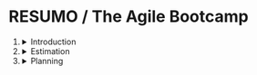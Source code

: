 
# **RESUMO** / **The Agile Bootcamp**

1. <details>
        <summary>
            Introduction
        </summary>
        <p>
            Agile is a way of developing software that reminds us that although computers run the code it's people like you and me who create and maintain it.
        </p>
        <p>
            It's a framework software delivery that is lean, fast and pragmatic.
        </p>
        <h3>Definition</h3>
        <p>
            Agile methodologies are a set of practices and principles used in software development and project management that prioritize flexibility, collaboration, and iterative development. The goal of agile methodologies is to deliver high-quality products that meet customer needs and are adaptable to changing requirements, while minimizing waste and maximizing efficiency.
        </p>
        <p>
            Agile methodologies originated in response to traditional project management methods, which often led to rigid planning, siloed teams, and long development cycles that made it difficult to respond to changing customer needs. In contrast, agile methodologies emphasize continuous communication, collaboration, and feedback between team members and stakeholders, as well as regular delivery of working software.
        </p>
        <h3>Traditional vs Agile</h3>
        <img src="./traditional_vs_agile.png"/>
        &nbsp;
        <h3>Popular frameworks</h3>
        <p>
            1. Scrum: is a popular framework for Agile software development that emphasizes teamwork, collaboration, and iterative progress. Scrum involves a set of roles, ceremonies, and artifacts that help teams to plan, execute, and review their work, including daily stand-up meetings, sprint planning, sprint reviews, and retrospectives.
        </p>
        <p>
            2. Kanban: is a framework that focuses on visualizing work, limiting work in progress, and optimizing workflow. It involves using a Kanban board to visualize the flow of work through various stages, setting a limit on the number of tasks in progress, and continuously improving the process.
        </p>
        <p>
            3. Lean: is a framework that originated in manufacturing and has since been adapted to software development. It involves optimizing the process to eliminate waste, improve flow, and increase efficiency. Lean principles include value stream mapping, continuous improvement, and just-in-time delivery.
        </p>
        <p>
            4. Extreme Programming (XP): is a framework that emphasizes teamwork, communication, and rapid feedback. XP involves a set of practices, such as pair programming, test-driven development, and continuous integration, that help teams to deliver high-quality software quickly.
        </p>

    </details>
2.  <details>
        <summary>Estimation</summary>
        <img src="./DemystifyingTheBlackArt_SteveMcConnell.jpg" width="200px"/>
        <blockquote>
            The primary purpose of software estimation is not predict a project's outcome;
            it is to determine wether a project's targets are realistic enough to allow the
            project to be controlled to meet them.
        </blockquote>
        <p>Is this project even possible given the time and resources that I've got?</p>
        <p>What I need to estimate is following:</p>
        <p>1. Something that to allows us to planning the future;</p>
        <p>2. Remind us that my estimates are guesses;</p>
        <p>3. Recognize the inherent complexities that
            come when creating custom based software.
        </p>
        <p>
            Agile methodologies typically use estimation techniques that are based on relative sizing rather than absolute time or effort. One common technique for estimating tasks in Agile is called "story points."
        </p>
        <p>
            To estimate a task with story points, the team will consider several factors that contribute to the overall complexity and effort required to complete the task, such as:
        </p>
        <p>1. The amount of work required to complete the task.</p>
        <p>2. The complexity of the task.</p>
        <p>3. The level of uncertainty or risk associated with the task.</p>
        <p>4. The level of collaboration or coordination required with other team members.</p>
        <p>The team will then assign a story point value to the task based on its relative size and effort required, using a scale that is agreed upon by the team. For example, a common scale might be:</p>
        <p>0 NUTS[^1]: Trivial or insignificant task that requires very little effort.</p>
        <p>1 NUTS: Very small or simple task that can be completed quickly.</p>
        <p>3 NUTS: Moderate task that requires more effort and might take a day or two.</p>
        <p>5 NUTS: Large task that requires significant effort and might take several days.</p>
        <p>Once the team has estimated the story point value for the task, they can use this value to help them plan and prioritize their work. They can also use the estimated story point values to track their progress and adjust their plans as needed based on their actual progress.</p>
        <p>It's worth noting that story points are not a measure of time, and cannot be used to predict an exact completion date. Rather, they are a tool for the team to understand the relative effort required for each task, and to help them plan and prioritize their work accordingly. The team will typically monitor their progress throughout the project, and adjust their estimates and plans as needed based on their actual progress.</p>
        <h3>If I don't know estimate something?</h3>
        <p>In Agile methodologies, a spike is a type of time-boxed task that is used to explore and research a new concept or technology in order to gain enough information to estimate a user story or task accurately. Spikes are typically short-term tasks that last for a few hours or a few days, depending on the complexity of the problem being investigated.</p>
        <p>The purpose of a spike is to reduce uncertainty and risk by providing the team with the information they need to make informed decisions and estimate future work accurately. Spikes are useful when the team encounters a task or user story that they don't know how to estimate due to lack of knowledge or experience.</p>
        <p>During a spike, the team will perform research, conduct experiments, and create prototypes in order to gain a better understanding of the problem or technology in question. Once the spike is complete, the team can use the information they gathered to estimate the user story or task more accurately.</p>
        <p>Spikes are often used in Agile development when the team needs to investigate a new technology, framework, or process. They can also be used to investigate complex user stories or tasks that the team is not familiar with.</p>
        <p>It's important to note that spikes are time-boxed, which means that they have a fixed duration and should not be allowed to overrun. This helps to ensure that the team does not spend too much time on research and investigation and can move on to the next task or user story in a timely manner.</p>
        <p>[^1]: Nebulous Units of Time.</p>
    </details>
3.  <details>
        <summary>Planning</summary>
        <p>The speed at which we can turn user stories into working software is called the team velocity. It's what we use for measuring or team's productivity and for setting expectations around delivery dates in the future.</p>
        <p>We don't know our team's velocity at the beginning of the project and until we build something of value and measure how long that takes, we won't know how realistic our dates are looking.</p>
        <p>Agile methodologies are designed to be flexible, and they provide mechanisms for managing changes to scope during the project. One way to manage changes in scope is through a process known as "flexing".</p>
        <br>
        <p>Flexing involves adjusting the scope of a project based on changing requirements.</p>
        <p>1. Prioritization: By prioritizing requirements, the team can focus on completing the most important tasks first, and delay less critical tasks until later. This allows the team to deliver a working product or feature within the original timeframe and budget.</p>
        <p>2. Incremental delivery: Agile methodologies promote delivering software in small increments or iterations. By delivering working software early and often, the team can get feedback from stakeholders and make adjustments to the scope as needed.</p>
        <p>3. Incremental delivery: Agile methodologies promote delivering software in small increments or iterations. By delivering working software early and often, the team can get feedback from stakeholders and make adjustments to the scope as needed.</p>
        <p>Overall, flexing is an important tool for managing changes in scope in Agile projects. It allows the team to adapt to changing requirements and deliver a high-quality product or feature within the original timeframe and budget.</p>
        <br>
        <h3>First plan</h3>
        1. Create Master Story List
            * The master story list is a collection of user stories, or features, your customer is going to want to see in their software.
        <p>2. Make an assessment of problem</p>
        <p>3. Prioritize</p>
        <p>4. Estimate the team velocity</p>
        <p>5. Pick some dates</p>
    </details>
